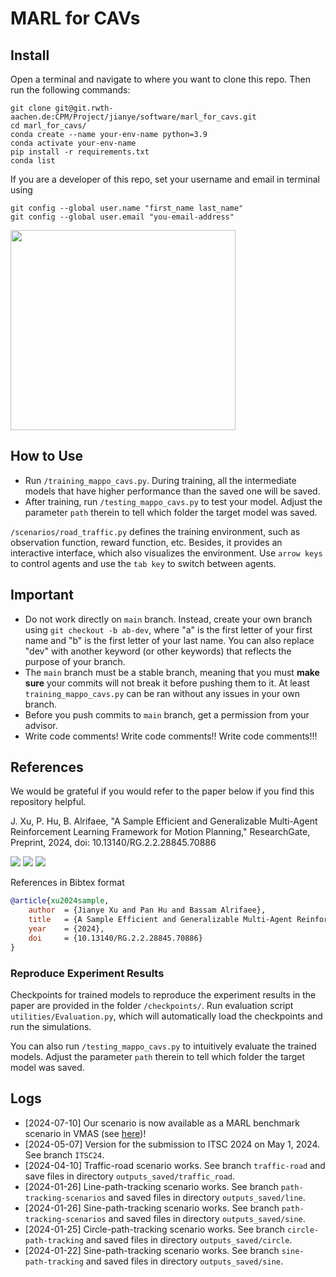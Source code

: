# MARL for CAVs

## Install
Open a terminal and navigate to where you want to clone this repo. Then run the following commands:
```
git clone git@git.rwth-aachen.de:CPM/Project/jianye/software/marl_for_cavs.git
cd marl_for_cavs/
conda create --name your-env-name python=3.9
conda activate your-env-name
pip install -r requirements.txt
conda list
```
If you are a developer of this repo, set your username and email in terminal using
```
git config --global user.name "first_name last_name"
git config --global user.email "you-email-address"
```

<img src="assets/generalizable-MARL.gif" width="360" height="320" />

## How to Use
- Run `/training_mappo_cavs.py`. During training, all the intermediate models that have higher performance than the saved one will be saved.
- After training, run `/testing_mappo_cavs.py` to test your model. Adjust the parameter `path` therein to tell which folder the target model was saved.

`/scenarios/road_traffic.py` defines the training environment, such as observation function, reward function, etc. Besides, it provides an interactive interface, which also visualizes the environment. Use `arrow keys` to control agents and use the `tab key` to switch between agents.

## Important
- Do not work directly on `main` branch. Instead, create your own branch using `git checkout -b ab-dev`, where "a" is the first letter of your first name and "b" is the first letter of your last name. You can also replace "dev" with another keyword (or other keywords) that reflects the purpose of your branch.
- The `main` branch must be a stable branch, meaning that you must **make sure** your commits will not break it before pushing them to it. At least `training_mappo_cavs.py` can be ran without any issues in your own branch.
- Before you push commits to `main` branch, get a permission from your advisor.
- Write code comments! Write code comments!! Write code comments!!!

## References
We would be grateful if you would refer to the paper below if you find this repository helpful.


<summary>
J. Xu, P. Hu, B. Alrifaee, "A Sample Efficient and Generalizable Multi-Agent Reinforcement Learning Framework for Motion Planning," ResearchGate, Preprint, 2024, doi: 10.13140/RG.2.2.28845.70886
<br>

<!-- icons from https://simpleicons.org/ -->
<a href="http://dx.doi.org/10.13140/RG.2.2.28845.70886" target="_blank"><img src="https://img.shields.io/badge/Preprint-Paper-00629B"></a>
<a href="https://youtu.be/36gCamoqEcA" target="_blank"><img src="https://img.shields.io/badge/-Video-FF0000?logo=YouTube"></a>
<a href="https://github.com/cas-lab-munich/generalizable-marl" target="_blank"><img src="https://img.shields.io/badge/-GitHub-181717?logo=GitHub"></a>

</summary>

<summary>
References in Bibtex format
</summary>
<p>

```bibtex
@article{xu2024sample,
    author  = {Jianye Xu and Pan Hu and Bassam Alrifaee},
    title   = {A Sample Efficient and Generalizable Multi-Agent Reinforcement Learning Framework for Motion Planning},
    year    = {2024},
    doi     = {10.13140/RG.2.2.28845.70886}
}
```

### Reproduce Experiment Results
Checkpoints for trained models to reproduce the experiment results in the paper are provided in the folder `/checkpoints/`. Run evaluation script `utilities/Evaluation.py`, which will automatically load the checkpoints and run the simulations.

You can also run `/testing_mappo_cavs.py` to intuitively evaluate the trained models. Adjust the parameter `path` therein to tell which folder the target model was saved.

</p>

## Logs
- [2024-07-10] Our scenario is now available as a MARL benchmark scenario in VMAS (see <a href="https://github.com/proroklab/VectorizedMultiAgentSimulator/releases/tag/1.4.2" target="_blank">here</a>)! 
- [2024-05-07] Version for the submission to ITSC 2024 on May 1, 2024. See branch `ITSC24`.
- [2024-04-10] Traffic-road scenario works. See branch `traffic-road` and save files in directory `outputs_saved/traffic_road`.
- [2024-01-26] Line-path-tracking scenario works. See branch `path-tracking-scenarios` and saved files in directory `outputs_saved/line`.
- [2024-01-26] Sine-path-tracking scenario works. See branch `path-tracking-scenarios` and saved files in directory `outputs_saved/sine`.
- [2024-01-25] Circle-path-tracking scenario works. See branch `circle-path-tracking` and saved files in directory `outputs_saved/circle`.
- [2024-01-22] Sine-path-tracking scenario works. See branch `sine-path-tracking` and saved files in directory `outputs_saved/sine`.
